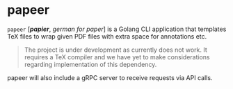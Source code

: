# papeer

`papeer` [***papier***, *german for paper*] is a Golang CLI application that templates TeX files to wrap given PDF files with extra space for annotations etc.

> The project is under development as currently does not work. It requires a TeX compiler and we have yet to make considerations regarding implementation of this dependency.

papeer will also include a gRPC server to receive requests via API calls.